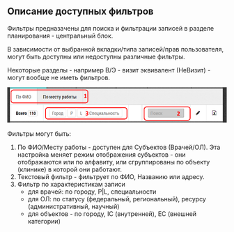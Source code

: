 ## Описание доступных фильтров

Фильтры предназачены для поиска и фильтрации записей в разделе планирования - центральный блок.

В зависимости от выбранной вкладки/типа записей/прав пользователя, могут быть доступны или недоступны различные фильтры.

Некоторые разделы - например В/Э - визит эквивалент (НеВизит) - могут вообще не иметь фильтров.

![](../images/rep-planning-central-block-filters.png)

Фильтры могут быть:
  1. По ФИО/Месту работы - доступен для Субъектов (Врачей/ОЛ). 
  Эта настройка меняет режим отображения субъектов - они отображаются или по алфавиту, или сгруппированы по объекту (клинике) в которой они работают.
  2. Текстовый фильтр - фильтрует по ФИО, Названию или адресу.
  3. Фильтр по характеристикам записи 
     - для врачей:  по городу, P|L, специальности
     - для ОЛ: по статусу (федеральный, региональный), ресурсу (административный, научный)
     - для объектов - по городу, IC (внутренней), EC (внешней категории)

